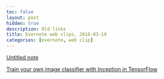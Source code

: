 ```yaml
---
toc: false
layout: post
hidden: true
description: Old links
title: Evernote web clips, 2016-03-19
categories: [evernote, web clip]
---
```


[Untitled note](http://pages.jh.edu/~echodro1/tutorial/kaldi/kaldi-training9.html)

[Train your own image classifier with Inception in TensorFlow](http://googleresearch.blogspot.com/2016/03/train-your-own-image-classifier-with.html)

